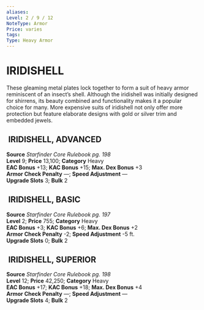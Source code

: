 ```yaml
---
aliases: 
Level: 2 / 9 / 12
NoteType: Armor
Price: varies
tags: 
Type: Heavy Armor
---
```

# IRIDISHELL
These gleaming metal plates lock together to form a suit of heavy armor reminiscent of an insect’s shell. Although the iridishell was initially designed for shirrens, its beauty combined and functionality makes it a popular choice for many. More expensive suits of iridishell not only offer more protection but feature elaborate designs with gold or silver trim and embedded jewels.  

##  IRIDISHELL, ADVANCED

**Source** _Starfinder Core Rulebook pg. 198_  
**Level** 9; **Price** 13,100; **Category** Heavy  
**EAC Bonus** +13; **KAC Bonus** +15; **Max. Dex Bonus** +3  
**Armor Check Penalty** —; **Speed Adjustment** —  
**Upgrade Slots** 3; **Bulk** 2

##  IRIDISHELL, BASIC

**Source** _Starfinder Core Rulebook pg. 197_  
**Level** 2; **Price** 755; **Category** Heavy  
**EAC Bonus** +3; **KAC Bonus** +6; **Max. Dex Bonus** +2  
**Armor Check Penalty** -2; **Speed Adjustment** -5 ft.  
**Upgrade Slots** 0; **Bulk** 2

##  IRIDISHELL, SUPERIOR

**Source** _Starfinder Core Rulebook pg. 198_  
**Level** 12; **Price** 42,250; **Category** Heavy  
**EAC Bonus** +17; **KAC Bonus** +18; **Max. Dex Bonus** +4  
**Armor Check Penalty** —; **Speed Adjustment** —  
**Upgrade Slots** 4; **Bulk** 2